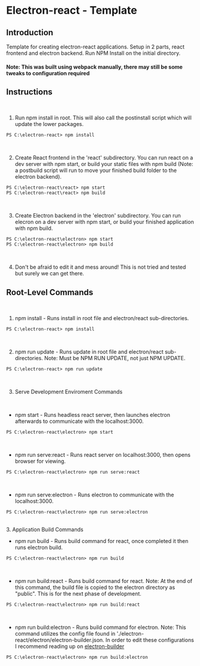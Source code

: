 # Electron-react - Template

## Introduction

Template for creating electron-react applications. Setup in 2 parts, react frontend and electron backend. Run NPM Install on the initial directory.

#### Note: This was built using webpack manually, there may still be some tweaks to configuration required

## Instructions

<br/>

1. Run npm install in root. This will also call the postinstall script which will update the lower packages.

```
PS C:\electron-react> npm install 
```

<br/>

2. Create React frontend in the 'react' subdirectory. You can run react on a dev server with npm start, or build your static files with npm build (Note: a postbuild script will run to move your finished build folder to the electron backend).

```
PS C:\electron-react\react> npm start 
PS C:\electron-react\react> npm build 
```

<br/>

3. Create Electron backend in the 'electron' subdirectory. You can run elecron on a dev server with npm start, or build your finished application with npm build.

```
PS C:\electron-react\electron> npm start 
PS C:\electron-react\electron> npm build 
```

<br/>

4. Don't be afraid to edit it and mess around! This is not tried and tested but surely we can get there.

## Root-Level Commands

<br/>

1. npm install - Runs install in root file and electron/react sub-directories.

```
PS C:\electron-react> npm install 
```

<br/>

2. npm run update - Runs update in root file and electron/react sub-directories. Note: Must be NPM RUN UPDATE, not just NPM UPDATE.

```
PS C:\electron-react> npm run update 
```

<br/>

3. Serve Development Enviroment Commands

<br/>

- npm start - Runs headless react server, then launches electron afterwards to communicate with the localhost:3000.

```
PS C:\electron-react\electron> npm start 
```

<br/>

- npm run serve:react - Runs react server on localhost:3000, then opens browser for viewing.

```
PS C:\electron-react\electron> npm run serve:react 
```

<br/>

- npm run serve:electron - Runs electron to communicate with the localhost:3000.

```
PS C:\electron-react\electron> npm run serve:electron 
```

<br/>
3. Application Build Commands

<br/>

- npm run build - Runs build command for react, once completed it then runs electron build.

```
PS C:\electron-react\electron> npm run build 
```

<br/>

- npm run build:react - Runs build command for react. Note: At the end of this command, the build file is copied to the electron directory as "public". This is for the next phase of development.

```
PS C:\electron-react\electron> npm run build:react 
```

<br/>

- npm run build:electron - Runs build command for electron. Note: This command utilizes the config file found in './electron-react/electron/electron-builder.json. In order to edit these configurations I recommend reading up on [electron-builder](https://www.electron.build/ "electron-builder docs")

```
PS C:\electron-react\electron> npm run build:electron 
```
